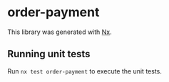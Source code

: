 # order-payment

This library was generated with [Nx](https://nx.dev).

## Running unit tests

Run `nx test order-payment` to execute the unit tests.
